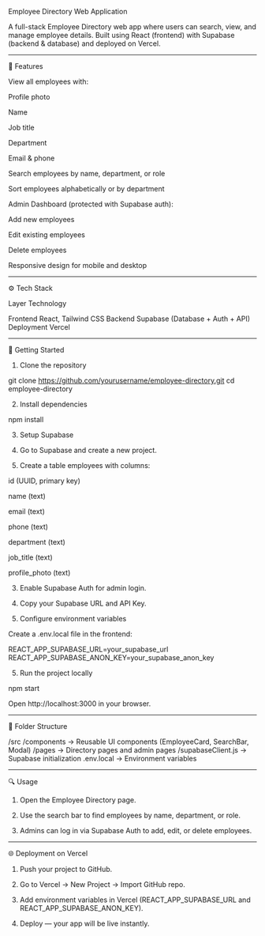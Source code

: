 Employee Directory Web Application

A full-stack Employee Directory web app where users can search, view, and manage employee details.
Built using React (frontend) with Supabase (backend & database) and deployed on Vercel.


---

🧩 Features

View all employees with:

Profile photo

Name

Job title

Department

Email & phone


Search employees by name, department, or role

Sort employees alphabetically or by department

Admin Dashboard (protected with Supabase auth):

Add new employees

Edit existing employees

Delete employees


Responsive design for mobile and desktop



---

⚙️ Tech Stack

Layer	Technology

Frontend	React, Tailwind CSS
Backend	Supabase (Database + Auth + API)
Deployment	Vercel



---

🚀 Getting Started

1. Clone the repository

git clone https://github.com/yourusername/employee-directory.git
cd employee-directory

2. Install dependencies

npm install

3. Setup Supabase

1. Go to Supabase and create a new project.


2. Create a table employees with columns:

id (UUID, primary key)

name (text)

email (text)

phone (text)

department (text)

job_title (text)

profile_photo (text)



3. Enable Supabase Auth for admin login.


4. Copy your Supabase URL and API Key.



4. Configure environment variables

Create a .env.local file in the frontend:

REACT_APP_SUPABASE_URL=your_supabase_url
REACT_APP_SUPABASE_ANON_KEY=your_supabase_anon_key

5. Run the project locally

npm start

Open http://localhost:3000 in your browser.


---

📂 Folder Structure

/src
  /components     -> Reusable UI components (EmployeeCard, SearchBar, Modal)
/pages            -> Directory pages and admin pages
/supabaseClient.js -> Supabase initialization
.env.local        -> Environment variables


---

🔍 Usage

1. Open the Employee Directory page.


2. Use the search bar to find employees by name, department, or role.


3. Admins can log in via Supabase Auth to add, edit, or delete employees.




---

🌐 Deployment on Vercel

1. Push your project to GitHub.


2. Go to Vercel → New Project → Import GitHub repo.


3. Add environment variables in Vercel (REACT_APP_SUPABASE_URL and REACT_APP_SUPABASE_ANON_KEY).


4. Deploy — your app will be live instantly.



